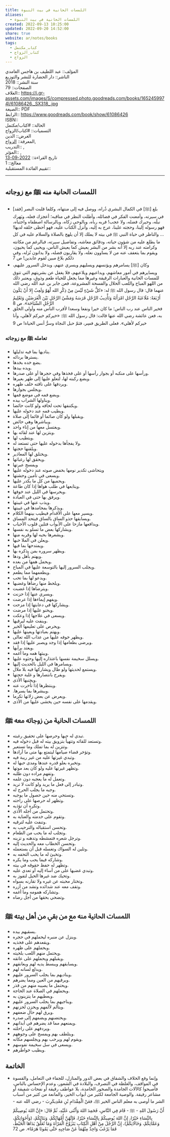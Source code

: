 ```yaml
---  
title: اللمسات الحانية في بيت النبوة  
aliases:  
  - اللمسات الحانية في بيت النبوة  
created: 2022-09-13 10:25:00  
updated: 2022-09-20 14:52:00  
share: true  
website: ar/notes/books  
tags:  
  - كتاب_مكتمل  
  - كتاب_الزواج  
  - الزواج  
---  
```

  
  
  
المؤلف:: عبد اللطيف بن هاجس الغامدي  
الناشر:: دار الحضارة للنشر والتوزيع  
سنة النشر:: 2018  
الصفحات:: 79  
الغلاف:: <https://i.gr-assets.com/images/S/compressed.photo.goodreads.com/books/1652459974l/61086426._SX318_.jpg>  
الصيغة:: PDF  
الرابط:: <https://www.goodreads.com/book/show/61086426>  
ISBN::  
الحالة:: #كتاب/مكتمل  
التسميات:: #كتاب/الزواج  
الغرض:: الدين  
المعرفة:: [الزواج](%D8%A7%D9%84%D8%B2%D9%88%D8%A7%D8%AC.md),  
التدريب:: ,  
المؤثر:: ,  
تاريخ القراءة:: [2022-09-13](2022-09-13.md)  
معالج:: 1  
تقييم الفائدة المستقبلية::  
  
---  
  
## اللمسات الحانية منه ﷺ مع زوجاته  
  
- [فقد] بلغ [ﷺ] في الكمال البشري ذُراه، ووصل فيه إلى منتهاه، وكلما قلبت البصر في سيرته، وأمعنت الفكر في فضائله، وأطلت النظر في مناقبه؛ أعجزك فعله، وبَهرك نبلُه، وحيرك فضله، ولا عجب! فربه رباه، وبالوحي زكاه، وبالرسالة اصطفاه واجتباه، فهو رسوله إلينا، وحجته علينا، عرج به إليه، وأنزل الكتاب عليه، فهو أحظى خلقه لديها! ... والناظر في حياة النبي ﷺ في بيته لا يملك إلا أن يلهج بالصلاة والسلام عليه في كل ما يطلع عليه من شؤون حياته، ودقائق معاشه، وتفاصيل سيرته، فبالرغم من مكانته وكرامته عند ربه إلا أنه بشر من البشر يعيش كما يعيش الناس، ويحیی کما يحيون، ويقوم بما يتعفف عنه من لا يساوون نعله، ولا يقاربون فضله، ولا يدانون نُزله، وفي ذلكم بلاغ مبين لقوم عابدین! ص 7  
- وكان [ﷺ] يسامرهم ويؤنسهم ويسليهم ويسري عنهم، ويدخل السرور عليهم، ويسايرهم في أمور معاشهم، ويداعبهم ويلاعبهم، فلا يغفل عن بشريتهم التي تتوق للمسات الحانية والعبارات الرقيقة وغيرها مما يجعل للحياة طعم وذوق، ويعتبر ذلك من اللهو المباح واللعب الحلال والفسحة المشروعة، فعن جابر بن عبد الله رضي الله عنهما قال: قال رسول الله ﷺ له: «كلُّ شَيْءٍ لَيْسَ مِنْ ذِكْرِ الله لْهَوٌ وَلَعِبٌ إِلا أَنْ يَكُونَ أَرْبَعَةً: مُلَاعَبَةُ الرَّجُلِ امْرَأَتَهُ وَتَأْدِيبُ الرَّجُلِ فَرَسَهُ وَمَشْيُ الرَّجُلِ بَيْنَ الْغَرَضَيْنِ وَتَعْلِيمُ الرَّجُلِ السِّبَاحَة». ص 8  
- فخير الناس عند رب الناس؛ ما كان خيرا ونفعا وسعدا لأقرب الناس منه وأولى الخلق به، فعن عائشة رضي الله عنها قالت: قال رسول الله ﷺ: «خيركم خيركم لأهلي، وأنا خيركم لأهلي». فعلى الطريق فسِر، فثمّ حبل النجاة وسرُّ أنس الحياة! ص 9  
  
### تعامله ﷺ مع زوجاته  
  
- يناديها بما فيه تدليلها.  
- يسترها بردائه.  
- يضع خده بخدها.  
- ويده بيدها.  
- ورأسها على منكبه أو بجوار رأسها أو على فخذها وفي حجرها أو على صدرها.  
- ويضع ركبته لها، لتعلو عليها إلى ظهر بعيرها.  
- ويردفها على ناقته خلف ظهره.  
- ويجلس بجوارها.  
- ويضع فمه في موضع فمها.  
- ويناولها الشراب بیده.  
- ويكتنفها تحت لحافه ولو كانت حائضا.  
- ويطيب فمه عند دخوله عليها.  
- ويقبلها ولو كان صائما أو قائما إلى صلاة.  
- ويباشرها وهي حائض.  
- ويغتسل معها من إناء واحد.  
- ويتزين لها عند لقائه بها.  
- ويتطيب لها.  
- ولا يفجأها بدخوله عليها حتى تستعد له.  
- ويلقنها حجتها.  
- ويختلق لها المعاذير.  
- ويحقق لها رغباتها.  
- ويمسح عبرتها  
- ويتحاشی تکدیر نومها بخفض صوته عند دخوله عليها  
- ويسعى في تأمين وحشتها.  
- ويحميها من كل ما يكدر عليها.  
- ويتابعها في طلب هواها إذا كان طاعة.  
- ويحرسها في الليل عند خوفها.  
- ويرفق بها حتى في العبادة.  
- ويذب عنها في غيبتها.  
- ويذكرها بمحامدها في غيبتها.  
- ويسير معها على الأقدام فيطيب بينهما الكلام.  
- ویسابقها حذو الساق بالساق فيتحد المساق.  
- ويدافعها مازحا على الأبواب فتلين قلوب الأحباب.  
- ويشاركها بعض ما تسلو به نفسها.  
- ويشعرها بحبه لها وقربه منها.  
- ويعلن في الملا حبها.  
- ويمتدحها بما فيها.  
- ويظهر سروره بمن يذكره بها.  
- ويهتم بأهل ودها.  
- ويحمل همها من بعده.  
- ويجلب السرور إليها بالتوسعة عليها في المباح.  
- ويطعمهما مما يطعم.  
- ويدعو لها بما تحب.  
- ويلحظ منها رضاها وغضبها.  
- ويترضاها إذا غضبت.  
- ويسري عنها إذا حزنت.  
- ويفهم إيماءها إذا عرضت.  
- ويشاركها في دعابتها إذا مزحت.  
- ويحنو عليها إذا مرضت.  
- ويسعى في علاجها إذا وعكت.  
- وينفث عليه ليرقيها.  
- ويحرص على تعليمها الخير.  
- ويهتم بعبادتها ويعينها عليها.  
- ويظهر خوفه عليها من عذاب الله تعالى.  
- ويرضى بطعامها إذا وجد ويصبر عليها إذا فقد.  
- ويعتد برأيها.  
- ویبثها همه وما أغمه.  
- ویسلل سخيمة نفسها باعتذاره إليها وحثوه عليها.  
- ويسامرها في الليل بالحديث إليها.  
- ويستمع لحديثها ولو طال ويشاركها فيه بلا ملال.  
- ويفرح بانتصارها و غلبة حجتها.  
- ويجنبها الأذى.  
- وينتظرها إذا تأخرت عنه.  
- .ويبشرها بما يسرها.  
- ويعرض عن بعض زلاتها تكرما.  
- ويقدمها على نفسه حين يخشى عليها من الأذى.  
  
## اللمسات الحانية من زوجاته معه ﷺ  
  
- تبدي له حبها وحرصها على تحقيق رغبته.  
- وتستعد للقائه وتتهيأ بتزويق بيته له قبل دخوله فيه.  
- وتتزين له بما تملك وما تستعير.  
- وتؤخر قضاء صيامها ليتمتع بها متى ما أرادها.  
- وتبدي غيرتها عليه من غير ريبة فيه.  
- وتخبره بعلو قدره عندها ومدى حبها له.  
- وتظهر غيرتها عليه ولو كان بعد موتها.  
- وتفهم مراده دون طلبه.  
- وتعمل له ما يعجبه دون علمه.  
- وتبادر إلى فعل ما يريد ولو كانت لا تريد.  
- وجبه ما يجلب الحرج له.  
- وتستحي منه حين حصول ما يوجبه.  
- وتظهر له حرصها على راحته.  
- وتكره أن تؤذيه.  
- وتحتمل من أجله الأذى.  
- وتقوم على خدمته والعناية به.  
- وتنفث عليه لترقيه.  
- وتحسن استقباله والترحيب به.  
- وتجلب له ما يحب من الطعام.  
- وترجل شعره فتمشطه وتدهنه و تزینه.  
- وتحسن الخطاب معه والحديث إليه.  
- وتلين له السواك وتغسله قبل أن يستعمله.  
- وتخبئ له ما يحب التحفه به.  
- وشاركه فيما يحب وما يكره.  
- وتظهر له حفظ حقوقه في بيته.  
- وتبدي غضبها على من أساء إليه أو تعدي عليه.  
- وتحيك ضد غيرها الحيل لتفوز به.  
- وتختار محبته عن غيره ولا تقارنه بسواه.  
- وتقف معه عند شدائده وتشد من أزره.  
- وتشارکه همومه وما أغمه.  
- وتضحي بحقها من أجل رضاه.  
  
## اللمسات الحانية منه مع من بقي من أهل بيته ﷺ  
  
- يسقيهم بيده.  
- وينزل عن منبره ليحملهم في حجره.  
- ويقعدهم على فخذيه.  
- ويحملهم على ظهره.  
- ويحتمل منهم اللعب بلحيته.  
- ويقبلهم ويحملهم على عاتقه.  
- ویسابقهم ويبسط يديه لهم ويعانقهم.  
- ويدلع لسانه لهم.  
- ويناديهم بما يجلب السرور عليهم.  
- ويرقيهم من العين ومما يضرهم.  
- ويحتمل ما يصيبه منهم من قذر.  
- ويحملهم في الصلاة عند الحاجة.  
- ويعطيهم ما يتزينون به.  
- ويناجيهم بما يجلب السرور عليهم.  
- ويتألم لألمهم ويحزن لحزنهم.  
- ويرق لهم حال ضعفهم.  
- ويحتضنهم ويضمهم إلى صدره.  
- ويمنعهم مما قد يضرهم في أبدانهم.  
- ويردفهم على راحلته.  
- ويتلطف بهم ويمسح على وجوههم.  
- ويقوم لهم ويرحب بهم ويجلسهم مكانه.  
- ويسعى في سل سخيمة نفوسهم.  
- ويطيب خواطرهم.  
  
## الخاتمة  
  
- وإنما وقع الخلاف والشقاق في بعض الدور والمنازل، للجفاء في التعامل، والقسوة في المواقف، والغلظة في التصرف، والبلادة في الشعور، وعدم الإحساس بالناس، فأصبحوا كالآلات الجامدة والصخور الخامدة، بلا عواطف رقيقة أو نفحات شفيقة أو مشاعر رفيقة. والوصية الجامعة لكثير من أبواب الخير، والمانعة من كثير من أسباب الشر ما أوصى به معلم الناس الخير ﷺ، فعَنْ الْمِقْدَامِ بْنِ مَعْدِيكَرِبَ - رضي الله عنه - أَنَّ رَسُولَ اللهِ - ﷺ - قَامَ فِي النَّاسِ، فَحَمِدَ اللهَ وَأَثْنَى عَلَيْهِ، ثُمَّ قَالَ: «إِنَّ اللهَ يُوصِيكُمْ بِالنِّسَاءِ خَيْرًا، إِنَّ اللهَ يُوصِيكُمْ بِالنِّسَاءِ خَيْرًا، فَإِنَّهُنَّ أُمَّهَاتُكُمْ، وَبَنَاتُكُمْ، (وَأَخَوَاتِكُمْ، وَعَمَّاتِكُمْ، وَخَالَاتِكُمْ)، إِنَّ الرَّجُلَ مِنْ أَهْلِ الْكِتَابِ يَتَزَوَّجُ الْمَرْأَةَ وَمَا تُعَلِّقُ يَدَاهَا الْخَيْطُ، فَمَا يَرْغَبُ وَاحِدٌ مِنْهُمَا عَنْ صَاحِبِهِ حَتَّى يَمُوتَا هَرَمًا». ص 72  
